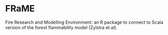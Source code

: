 # FRaME

Fire Research and Modelling Environment: an R package to connect to Scala version of the forest flammability model (Zylstra et al).
